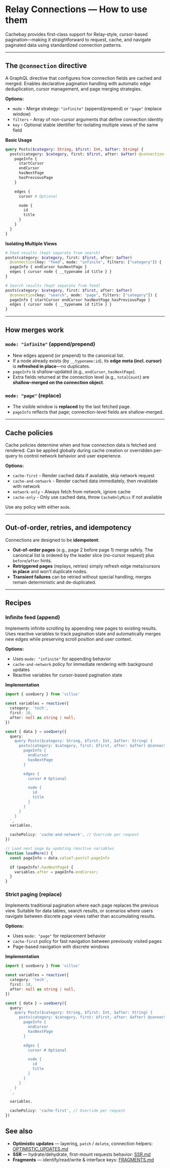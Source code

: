 # Relay Connections — How to use them

Cachebay provides first-class support for Relay-style, cursor-based pagination—making it straightforward to request, cache, and navigate paginated data using standardized connection patterns.

---

## The `@connection` directive

A GraphQL directive that configures how connection fields are cached and merged. Enables declarative pagination handling with automatic edge deduplication, cursor management, and page merging strategies.

**Options:**
- `mode` - Merge strategy: `"infinite"` (append/prepend) or `"page"` (replace window)
- `filters` - Array of non-cursor arguments that define connection identity
- `key` - Optional stable identifier for isolating multiple views of the same field

**Basic Usage**
```graphql
query Posts($category: String, $first: Int, $after: String) {
  posts(category: $category, first: $first, after: $after) @connection(mode: "infinite", filters: ["category"]) {
    pageInfo {
      startCursor
      endCursor
      hasNextPage
      hasPreviousPage
    }

    edges {
      cursor # Optional

      node {
        id
        title
      }
    }
  }
}
```

**Isolating Multiple Views**
```graphql
# Feed results (kept separate from search)
posts(category: $category, first: $first, after: $after)
  @connection(key: "feed", mode: "infinite", filters: ["category"]) {
  pageInfo { endCursor hasNextPage }
  edges { cursor node { __typename id title } }
}

# Search results (kept separate from feed)
posts(category: $category, first: $first, after: $after)
  @connection(key: "search", mode: "page", filters: ["category"]) {
  pageInfo { startCursor endCursor hasNextPage hasPreviousPage }
  edges { cursor node { __typename id title } }
}
```

---

## How merges work

### `mode: "infinite"` (append/prepend)

- New edges append (or prepend) to the canonical list.
- If a node already exists (by `__typename:id`), its **edge meta (incl. cursor)** is **refreshed in place**—no duplicates.
- `pageInfo` is shallow-updated (e.g., `endCursor`, `hasNextPage`).
- Extra fields returned at the connection level (e.g., `totalCount`) are **shallow-merged on the connection object**.

### `mode: "page"` (replace)

- The visible window is **replaced** by the last fetched page.
- `pageInfo` reflects that page; connection-level fields are shallow-merged.

---

## Cache policies

Cache policies determine when and how connection data is fetched and rendered. Can be applied globally during cache creation or overridden per-query to control network behavior and user experience.

**Options:**
- `cache-first` - Render cached data if available, skip network request
- `cache-and-network` - Render cached data immediately, then revalidate with network
- `network-only` - Always fetch from network, ignore cache
- `cache-only` - Only use cached data, throw `CacheOnlyMiss` if not available

Use any policy with either `mode`.

---

## Out-of-order, retries, and idempotency

Connections are designed to be **idempotent**:

- **Out-of-order pages** (e.g., page 2 before page 1) merge safely. The canonical list is ordered by the leader slice (no-cursor request) plus `before`/`after` hints.
- **Retriggered pages** (replays, retries) simply refresh edge meta/cursors **in place** and won't duplicate nodes.
- **Transient failures** can be retried without special handling; merges remain deterministic and de-duplicated.

---

## Recipes

### Infinite feed (append)

Implements infinite scrolling by appending new pages to existing results. Uses reactive variables to track pagination state and automatically merges new edges while preserving scroll position and user context.

**Options:**
- Uses `mode: "infinite"` for appending behavior
- `cache-and-network` policy for immediate rendering with background updates
- Reactive variables for cursor-based pagination state

**Implementation**
```ts
import { useQuery } from 'villus'

const variables = reactive({
  category: 'tech',
  first: 10,
  after: null as string | null,
})

const { data } = useQuery({
  query: `
    query Posts($category: String, $first: Int, $after: String) {
      posts(category: $category, first: $first, after: $after) @connection(mode: "infinite", filters: ["category"]) {
        pageInfo {
          endCursor
          hasNextPage
        }

        edges {
          cursor # Optional

          node {
            id
            title
          }
        }
      }
    }
  `,
  variables,

  cachePolicy: 'cache-and-network', // Override per request
})

// Load next page by updating reactive variables
function loadMore() {
  const pageInfo = data.value?.posts?.pageInfo

  if (pageInfo?.hasNextPage) {
    variables.after = pageInfo.endCursor;
  }
}
```

### Strict paging (replace)

Implements traditional pagination where each page replaces the previous view. Suitable for data tables, search results, or scenarios where users navigate between discrete page views rather than accumulating results.

**Options:**
- Uses `mode: "page"` for replacement behavior
- `cache-first` policy for fast navigation between previously visited pages
- Page-based navigation with discrete windows

**Implementation**
```ts
import { useQuery } from 'villus'

const variables = reactive({
  category: 'tech',
  first: 10,
  after: null as string | null,
})

const { data } = useQuery({
  query: `
    query Posts($category: String, $first: Int, $after: String) {
      posts(category: $category, first: $first, after: $after) @connection(mode: "page", filters: ["category"]) {
        pageInfo {
          endCursor
          hasNextPage
        }

        edges {
          cursor # Optional

          node {
            id
            title
          }
        }
      }
    }
  `,

  variables,

  cachePolicy: 'cache-first', // Override per request
})
```

## See also

- **Optimistic updates** — layering, `patch` / `delete`, connection helpers: [OPTIMISTIC_UPDATES.md](./OPTIMISTIC_UPDATES.md)
- **SSR** — hydrate/dehydrate, first-mount requests behavior: [SSR.md](./SSR.md)
- **Fragments** — identify/read/write & interface keys: [FRAGMENTS.md](./FRAGMENTS.md)

